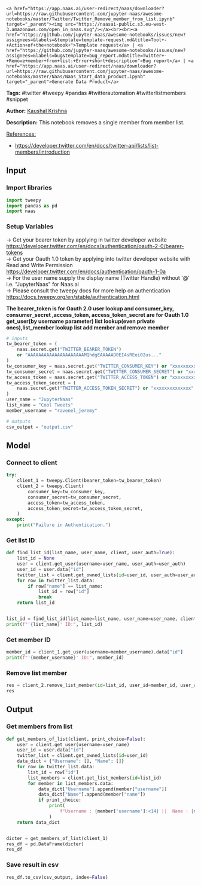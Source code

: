     <a href="https://app.naas.ai/user-redirect/naas/downloader?url=https://raw.githubusercontent.com/jupyter-naas/awesome-notebooks/master/Twitter/Twitter_Remove_member_from_list.ipynb" target="_parent"><img src="https://naasai-public.s3.eu-west-3.amazonaws.com/open_in_naas.svg"/></a><br><br><a href="https://github.com/jupyter-naas/awesome-notebooks/issues/new?assignees=&labels=&template=template-request.md&title=Tool+-+Action+of+the+notebook+">Template request</a> | <a href="https://github.com/jupyter-naas/awesome-notebooks/issues/new?assignees=&labels=bug&template=bug_report.md&title=Twitter+-+Remove+member+from+list:+Error+short+description">Bug report</a> | <a href="https://app.naas.ai/user-redirect/naas/downloader?url=https://raw.githubusercontent.com/jupyter-naas/awesome-notebooks/master/Naas/Naas_Start_data_product.ipynb" target="_parent">Generate Data Product</a>

**Tags:** #twitter #tweepy #pandas #twitterautomation #twitterlistmembers #snippet

**Author:** [Kaushal Krishna](https://www.linkedin.com/in/kaushal-krishna-a48959153)

**Description:** This notebook removes a single member from member list.

<u>References:</u>
- https://developer.twitter.com/en/docs/twitter-api/lists/list-members/introduction

## Input

### Import libraries


```python
import tweepy
import pandas as pd
import naas
```

### Setup Variables
-> Get your bearer token by applying in twitter developer website https://developer.twitter.com/en/docs/authentication/oauth-2-0/bearer-tokens  
-> Get your Oauth 1.0 token by applying into twitter developer website with Read and Write Permission https://developer.twitter.com/en/docs/authentication/oauth-1-0a     
-> For the user name supply the display name (Twitter Handle) without '@' i.e.  "JupyterNaas" for Naas.ai    
-> Please consult the tweepy docs for more help on authentication https://docs.tweepy.org/en/stable/authentication.html

**The bearer_token is for Oauth 2.0 user lookup and consumer_key, consumer_secret ,access_token, access_token_secret are for Oauth 1.0 get_user(by username parameter) list lookup(even private ones),list_member lookup  list add member and remove member**


```python
# inputs
tw_bearer_token = (
    naas.secret.get("TWITTER_BEARER_TOKEN")
    or "AAAAAAAAAAAAAAAAAAAAAMQhdgEAAAAAD0EI4sREei02us..."
)
tw_consumer_key = naas.secret.get("TWITTER_CONSUMER_KEY") or "xxxxxxxxxxxxxxx"
tw_consumer_secret = naas.secret.get("TWITTER_CONSUMER_SECRET") or "xxxxxxxxxxxxxxxxx"
tw_access_token = naas.secret.get("TWITTER_ACCESS_TOKEN") or "xxxxxxxxxxxxxxxxxxxxxxx"
tw_access_token_secret = (
    naas.secret.get("TWITTER_ACCESS_TOKEN_SECRET") or "xxxxxxxxxxxxxx"
)
user_name = "JupyterNaas"
list_name = "Cool Tweets"
member_username = "ravenel_jeremy"

# outputs
csv_output = "output.csv"
```

## Model

### Connect to client


```python
try:
    client_1 = tweepy.Client(bearer_token=tw_bearer_token)
    client_2 = tweepy.Client(
        consumer_key=tw_consumer_key,
        consumer_secret=tw_consumer_secret,
        access_token=tw_access_token,
        access_token_secret=tw_access_token_secret,
    )
except:
    print("Failure in Authentication.")
```

### Get list ID


```python
def find_list_id(list_name, user_name, client, user_auth=True):
    list_id = None
    user = client.get_user(username=user_name, user_auth=user_auth)
    user_id = user.data["id"]
    twitter_list = client.get_owned_lists(id=user_id, user_auth=user_auth)
    for row in twitter_list.data:
        if row["name"] == list_name:
            list_id = row["id"]
            break
    return list_id


list_id = find_list_id(list_name=list_name, user_name=user_name, client=client_2)
print(f"'{list_name}' ID:", list_id)
```

### Get member ID


```python
member_id = client_1.get_user(username=member_username).data["id"]
print(f"'{member_username}' ID:", member_id)
```

### Remove list member



```python
res = client_2.remove_list_member(id=list_id, user_id=member_id, user_auth=True)
res
```

## Output

### Get members from list


```python
def get_members_of_list(client, print_choice=False):
    user = client.get_user(username=user_name)
    user_id = user.data["id"]
    twitter_list = client.get_owned_lists(id=user_id)
    data_dict = {"Username": [], "Name": []}
    for row in twitter_list.data:
        list_id = row["id"]
        list_members = client.get_list_members(id=list_id)
        for member in list_members.data:
            data_dict["Username"].append(member["username"])
            data_dict["Name"].append(member["name"])
            if print_choice:
                print(
                    f"Username : {member['username']:<14} ||  Name : {member['name']:<28}"
                )
    return data_dict


dicter = get_members_of_list(client_1)
res_df = pd.DataFrame(dicter)
res_df
```

### Save result in csv


```python
res_df.to_csv(csv_output, index=False)
```


```python

```
